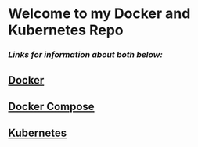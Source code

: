 # **Welcome to my Docker and Kubernetes Repo**
### ***Links for information about both below:***
## **[Docker](./docker.md)**
## **[Docker Compose](./dockercompose.md)**
## **[Kubernetes](./kubernetes.md)**